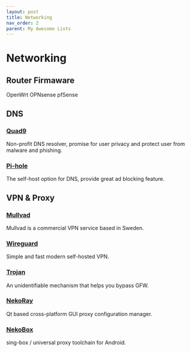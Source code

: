 ```yaml
---
layout: post
title: Networking
nav_order: 2
parent: My Awesome Lists
---
```

# Networking
## Router Firmaware
OpenWrt
OPNsense 
pfSense

## DNS
### [Quad9](https://www.quad9.net/)  
Non-profit DNS resolver, promise for user privacy and protect user from malware and phishing. 

### [Pi-hole](https://pi-hole.net/)  
The self-host option for DNS, provide great ad blocking feature. 

## VPN & Proxy
### [Mullvad](https://mullvad.net)  
Mullvad is a commercial VPN service based in Sweden. 

### [Wireguard](https://www.wireguard.com/)  
Simple and fast modern self-hosted VPN.  

### [Trojan](https://trojan-gfw.github.io/trojan/)  
An unidentifiable mechanism that helps you bypass GFW. 

### [NekoRay](https://github.com/MatsuriDayo/nekoray)  
Qt based cross-platform GUI proxy configuration manager. 

### [NekoBox](https://github.com/MatsuriDayo/NekoBoxForAndroid)  
sing-box / universal proxy toolchain for Android. 

<script src="https://utteranc.es/client.js"
        repo="C0lgrave34/C0lgrave34.github.io"
        issue-term="pathname"
        label="Comment"
        theme="github-light"
        crossorigin="anonymous"
        async>
</script>
